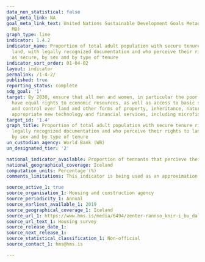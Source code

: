 ```yaml
---
data_non_statistical: false
goal_meta_link: NA
goal_meta_link_text: United Nations Sustainable Development Goals Metadata (PDF 4.0
  MB)
graph_type: line
indicator: 1.4.2
indicator_name: Proportion of total adult population with secure tenure rights to
  land, with legally recognized documentation and who perceive their rights to land
  as secure, by sex and by type of tenure
indicator_sort_order: 01-04-02
layout: indicator
permalink: /1-4-2/
published: true
reporting_status: complete
sdg_goal: '1'
target: By 2030, ensure that all men and women, in particular the poor and the vulnerable,
  have equal rights to economic resources, as well as access to basic services, ownership
  and control over land and other forms of property, inheritance, natural resources,
  appropriate new technology and financial services, including microfinance.
target_id: '1.4'
graph_title: Proportion of total adult population with secure tenure rights to land, with
  legally recognized documentation and who perceive their rights to land as secure,
  by sex and by type of tenure
un_custodian_agency: World Bank (WB)
un_designated_tier: '2'

national_indicator_available: Proportion of tennants that percieve their rights to housing is secure.
national_geographical_coverage: Iceland
computation_units: Percentage (%)
comments_limitations: This indicator is being used as an approximation of the UN SDG Indicator. Where possible, we will work to identify or develop Icelandic data to meet the global indicator specification. This indicator has been identified in collaboration with topic experts.

source_active_1: true
source_organisation_1: Housing and construction agency
source_periodicity_1: Annual 
source_earliest_available_1: 2019
source_geographical_coverage_1: Iceland  
source_url_1: https://www.hms.is/media/6494/zenter-rannso_knir-i_bu_dala_nasjo_dur-mars-2019.pdf
source_url_text_1: Housing survey
source_release_date_1: 
source_next_release_1: 
source_statistical_classification_1: Non-official
source_contact_1: hms@hms.is

---
```

